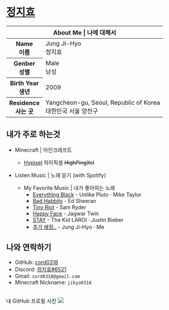 # [정지효](https://github.com/cord0318)

<table>
    <thread>
        <tr>
            <th colspan="2"> About Me | 나에 대해서</th>
        </tr>
    </thread>
    <tbody>
        <tr>
            <th>Name<br>이름</th>
            <td>Jung Ji-Hyo<br>정지효</td>
        </tr>
        <tr>
            <th>Genber<br>성별</th>
            <td>Male<br>남성</td>
        </tr>
        <tr>
            <th>Birth Year<br>생년</th>
            <td>2009</td>
        </tr>
        <tr>
            <th>Residence<br>사는 곳</th>
            <td>Yangcheon-gu, Seoul, Republic of Korea<br>대한민국 서울 양천구</td>
        </tr>
    </tbody>
</table>

내가 주로 하는것
---------
* Minecraft | 마인크래프트
    * [Hypixel](https://hypixel.net/) 하이픽셀 ~~HighPingXel~~

* Listen Music | 노래 듣기 (with Spotify)
    * My Favorite Music | 내가 좋아하는 노래
        * [Everything Black](https://open.spotify.com/album/65QMh46zprwhLoYR9vOlVz) - Unlike Pluto · Mike Taylor
        * [Bad Habbits](https://open.spotify.com/album/01NhUvviMytvV12pmJiDZH) - Ed Sheeran
        * [Tiny Riot](https://open.spotify.com/track/0u7b8p0mxUUNT7xeuYUtlP) - Sam Ryder
        * [Happy Face](https://open.spotify.com/album/5fSC2RnEJ1cCmPiwQq0J6U) - Jagwar Twin
        * [STAY](https://open.spotify.com/album/4QLAtpLNUsHEYrcHXmMIZZ) - The Kid LAROI · Justin Bieber
        * [추가 예정..](https://add_music_later.com/) - Jung Ji-Hyo · Me

나와 연락하기
--------
* GitHub: [cord0318](https://github.com/cord0318)
* Discord: [정지효#6521](https://discord.com/users/761779146434805770)
* Gmail: `cord0318@gmail.com`
* Minecraft Nickname: `jihyo0318`

<br>
내 GitHub 프로필 사진
<img src="https://avatars.githubusercontent.com/u/73050161?v=4">
